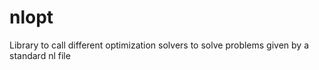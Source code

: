 # nlopt
Library to call different optimization solvers to solve problems given by a standard nl file
